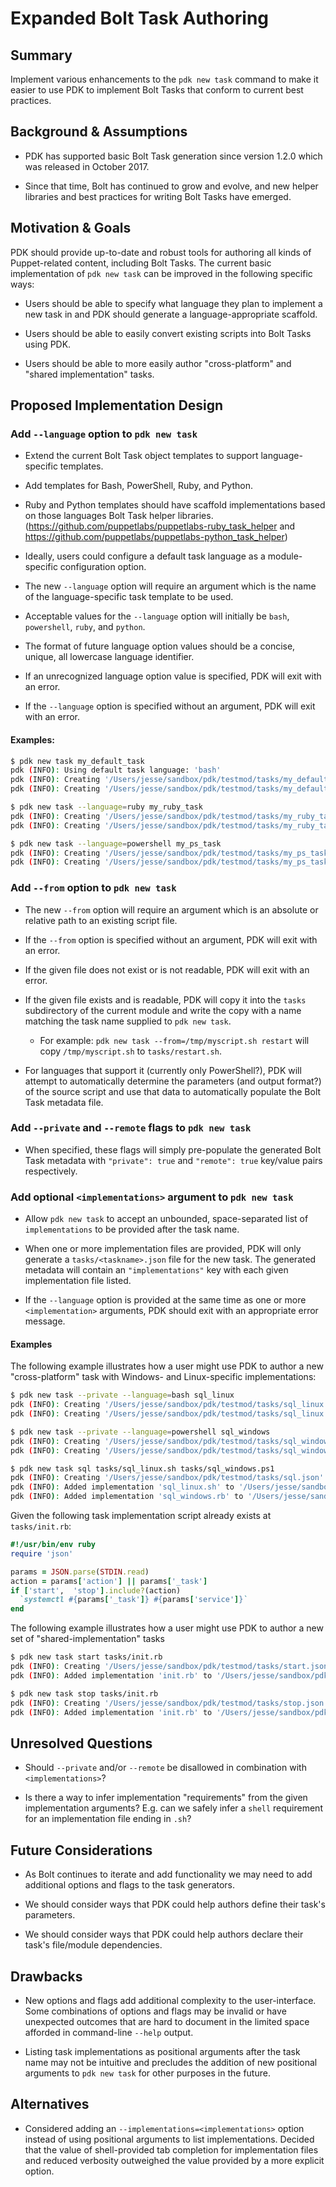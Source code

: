 # Expanded Bolt Task Authoring

## Summary

Implement various enhancements to the `pdk new task` command to make it easier to use PDK to implement Bolt Tasks that conform to current best practices.

## Background & Assumptions

- PDK has supported basic Bolt Task generation since version 1.2.0 which was released in October 2017.

- Since that time, Bolt has continued to grow and evolve, and new helper libraries and best practices for writing Bolt Tasks have emerged.

## Motivation & Goals

PDK should provide up-to-date and robust tools for authoring all kinds of Puppet-related content, including Bolt Tasks. The current basic implementation of `pdk new task` can be improved in the following specific ways:

- Users should be able to specify what language they plan to implement a new task in and PDK should generate a language-appropriate scaffold.

- Users should be able to easily convert existing scripts into Bolt Tasks using PDK.

- Users should be able to more easily author "cross-platform" and "shared implementation" tasks.

## Proposed Implementation Design

### Add `--language` option to `pdk new task`

- Extend the current Bolt Task object templates to support language-specific templates.

- Add templates for Bash, PowerShell, Ruby, and Python.

- Ruby and Python templates should have scaffold implementations based on those languages Bolt Task helper libraries. (https://github.com/puppetlabs/puppetlabs-ruby_task_helper and https://github.com/puppetlabs/puppetlabs-python_task_helper)

- Ideally, users could configure a default task language as a module-specific configuration option.

- The new `--language` option will require an argument which is the name of the language-specific task template to be used.

- Acceptable values for the `--language` option will initially be `bash`, `powershell`, `ruby`, and `python`.

- The format of future language option values should be a concise, unique, all lowercase language identifier.

- If an unrecognized language option value is specified, PDK will exit with an error.

- If the `--language` option is specified without an argument, PDK will exit with an error.

#### Examples:

```bash
$ pdk new task my_default_task
pdk (INFO): Using default task language: 'bash'
pdk (INFO): Creating '/Users/jesse/sandbox/pdk/testmod/tasks/my_default_task.sh' from template.
pdk (INFO): Creating '/Users/jesse/sandbox/pdk/testmod/tasks/my_default_task.json' from template.
```

```bash
$ pdk new task --language=ruby my_ruby_task
pdk (INFO): Creating '/Users/jesse/sandbox/pdk/testmod/tasks/my_ruby_task.rb' from template.
pdk (INFO): Creating '/Users/jesse/sandbox/pdk/testmod/tasks/my_ruby_task.json' from template.
```

```bash
$ pdk new task --language=powershell my_ps_task
pdk (INFO): Creating '/Users/jesse/sandbox/pdk/testmod/tasks/my_ps_task.ps1' from template.
pdk (INFO): Creating '/Users/jesse/sandbox/pdk/testmod/tasks/my_ps_task.json' from template.
```

### Add `--from` option to `pdk new task`

- The new `--from` option will require an argument which is an absolute or relative path to an existing script file.

- If the `--from` option is specified without an argument, PDK will exit with an error.

- If the given file does not exist or is not readable, PDK will exit with an error.

- If the given file exists and is readable, PDK will copy it into the `tasks` subdirectory of the current module and write the copy with a name matching the task name supplied to `pdk new task`.

  - For example: `pdk new task --from=/tmp/myscript.sh restart` will copy `/tmp/myscript.sh` to `tasks/restart.sh`.

- For languages that support it (currently only PowerShell?), PDK will attempt to automatically determine the parameters (and output format?) of the source script and use that data to automatically populate the Bolt Task metadata file.

### Add `--private` and `--remote` flags to `pdk new task`

- When specified, these flags will simply pre-populate the generated Bolt Task metadata with `"private": true` and `"remote": true` key/value pairs respectively.

### Add optional `<implementations>` argument to `pdk new task`

- Allow `pdk new task` to accept an unbounded, space-separated list of `implementations` to be provided after the task name.

- When one or more implementation files are provided, PDK will only generate a `tasks/<taskname>.json` file for the new task. The generated metadata will contain an `"implementations"` key with each given implementation file listed.

- If the `--language` option is provided at the same time as one or more `<implementation>` arguments, PDK should exit with an appropriate error message.

#### Examples

The following example illustrates how a user might use PDK to author a new "cross-platform" task with Windows- and Linux-specific implementations:

```bash
$ pdk new task --private --language=bash sql_linux
pdk (INFO): Creating '/Users/jesse/sandbox/pdk/testmod/tasks/sql_linux.sh' from template.
pdk (INFO): Creating '/Users/jesse/sandbox/pdk/testmod/tasks/sql_linux.json' from template.

$ pdk new task --private --language=powershell sql_windows
pdk (INFO): Creating '/Users/jesse/sandbox/pdk/testmod/tasks/sql_windows.ps1' from template.
pdk (INFO): Creating '/Users/jesse/sandbox/pdk/testmod/tasks/sql_windows.json' from template.

$ pdk new task sql tasks/sql_linux.sh tasks/sql_windows.ps1
pdk (INFO): Creating '/Users/jesse/sandbox/pdk/testmod/tasks/sql.json' from template.
pdk (INFO): Added implementation 'sql_linux.sh' to '/Users/jesse/sandbox/pdk/testmod/tasks/sql.json'
pdk (INFO): Added implementation 'sql_windows.rb' to '/Users/jesse/sandbox/pdk/testmod/tasks/sql.json'
```

Given the following task implementation script already exists at `tasks/init.rb`:

```ruby
#!/usr/bin/env ruby
require 'json'

params = JSON.parse(STDIN.read)
action = params['action'] || params['_task']
if ['start',  'stop'].include?(action)
  `systemctl #{params['_task']} #{params['service']}`
end
```

The following example illustrates how a user might use PDK to author a new set of "shared-implementation" tasks

```bash
$ pdk new task start tasks/init.rb
pdk (INFO): Creating '/Users/jesse/sandbox/pdk/testmod/tasks/start.json' from template.
pdk (INFO): Added implementation 'init.rb' to '/Users/jesse/sandbox/pdk/testmod/tasks/start.json'

$ pdk new task stop tasks/init.rb
pdk (INFO): Creating '/Users/jesse/sandbox/pdk/testmod/tasks/stop.json' from template.
pdk (INFO): Added implementation 'init.rb' to '/Users/jesse/sandbox/pdk/testmod/tasks/stop.json'
```

## Unresolved Questions

- Should `--private` and/or `--remote` be disallowed in combination with `<implementations>`?

- Is there a way to infer implementation "requirements" from the given implementation arguments? E.g. can we safely infer a `shell` requirement for an implementation file ending in `.sh`?

## Future Considerations

- As Bolt continues to iterate and add functionality we may need to add additional options and flags to the task generators.

- We should consider ways that PDK could help authors define their task's parameters.

- We should consider ways that PDK could help authors declare their task's file/module dependencies.

## Drawbacks

- New options and flags add additional complexity to the user-interface. Some combinations of options and flags may be invalid or have unexpected outcomes that are hard to document in the limited space afforded in command-line `--help` output.

- Listing task implementations as positional arguments after the task name may not be intuitive and precludes the addition of new positional arguments to `pdk new task` for other purposes in the future.

## Alternatives

- Considered adding an `--implementations=<implementations>` option instead of using positional arguments to list implementations. Decided that the value of shell-provided tab completion for implementation files and reduced verbosity outweighed the value provided by a more explicit option.
